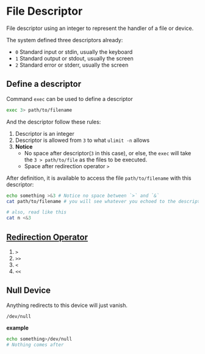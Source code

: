 # File Descriptor

File descriptor using an integer to represent the handler of a file or device.

The system defined three descriptors already:

- `0` Standard input or stdin, usually the keyboard
- `1` Standard output or stdout, usually the screen
- `2` Standard error or stderr, usually the screen

## Define a descriptor

Command `exec` can be used to define a descriptor

```bash
exec 3> path/to/filename
```

And the descriptor follow these rules:

1. Descriptor is an integer
2. Descriptor is allowed from `3` to what `ulimit -n` allows
3. **Notice**
    - No space after descriptor(`3` in this case), or else, the `exec` will take the `3 > path/to/file` as the files to be executed.
    - Space after redirection operator `>`

After definition, it is available to access the file `path/to/filename` with this descriptor:

```bash
echo something >&3 # Notice no space between `>` and `&`
cat path/to/filename # you will see whatever you echoed to the descriptor

# also, read like this
cat n <&3
```

## [Redirection Operator](/Redirect.md)

1. `>`
2. `>>`
3. `<`
4. `<<`

## Null Device

Anything redirects to this device will just vanish.

```    
/dev/null
```

**example**

```bash
echo something>/dev/null
# Nothing comes after
```
